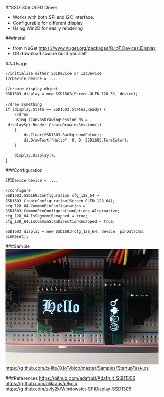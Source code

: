 ##SSD1306 OLED Driver
- Works with both SPI and I2C interface.
- Configurable for different display
- Using Win2D for easily rendering

###Install
- from NuGet https://www.nuget.org/packages/Q.IoT.Devices.Display  
- OR download soucre build yourself

###Usage
```
//initialize either SpiDevice or I2cDevice
I2cDevice device = ....

//create display object
SSD1603 display = new SSD1603(Screen.OLED_128_32, device);

//draw something 
if (display.State == SSD1603.States.Ready) {
    //draw
    using (CanvasDrawingSession ds = _displaySpi.Render.CreateDrawingSession())
    {
        ds.Clear(SSD1603.BackgroundColor);
        ds.DrawText("Hello", 0, 0, SSD1603.ForeColor);
    }
    
    display.Display();
}
```

###Configuration
```
SPIDevice device = ....

//configure
SSD1603.SSD1603Configuration cfg_128_64 = SSD1603.CreateConfiguration(Screen.OLED_128_64);
cfg_128_64.CommonPinConfiguration = SSD1603.CommonPinConfigurationOptions.Alternative;
cfg_128_64.IsSegmentRemapped = true;
cfg_128_64.IsCommonScanDirectionRemapped = true;

SSD1603 display = new SSD1603(cfg_128_64, device, pinDataCmd, pinReset);
```

###Sample
![Sapmle](sample.jpg)  
https://github.com/q-life/Q.IoT/blob/master/Samples/StartupTask.cs

###References
https://github.com/adafruit/Adafruit_SSD1306  
https://github.com/olikraus/u8glib  
https://github.com/sely2k/WindowsIot-SPiDisplay-SSD1306
